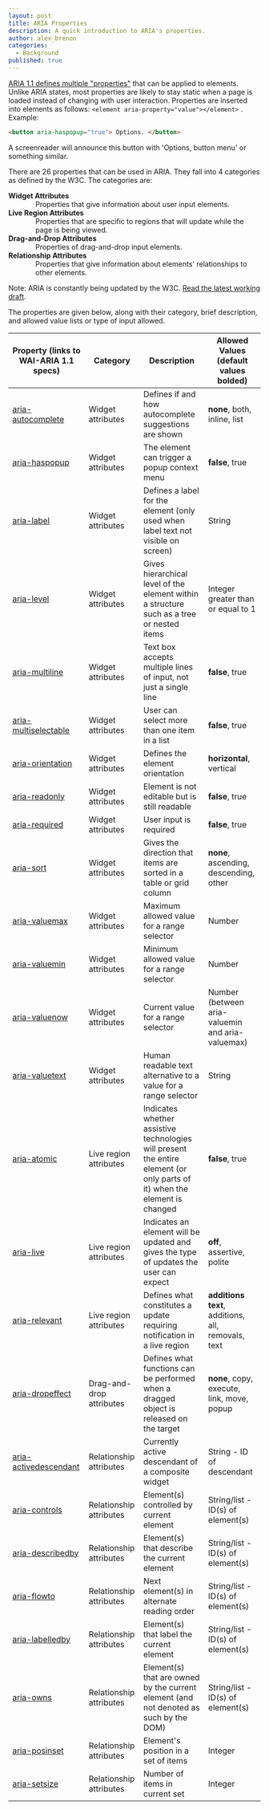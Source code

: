 ```yaml
---
layout: post
title: ARIA Properties
description: A quick introduction to ARIA's properties.
author: alex_brenon
categories:
  - Background
published: true
---
```

[ARIA 1.1 defines multiple "properties"](https://www.w3.org/WAI/PF/aria-1.1/states_and_properties) that can be applied to elements. Unlike ARIA states, most properties are likely to stay static when a page is loaded instead of changing with user interaction. Properties are inserted into elements as follows: `<element aria-property="value"></element>` . Example:
```html
<button aria-haspopup="true"> Options. </button>
```
A screenreader will announce this button with 'Options, button menu' or something similar.

There are 26 properties that can be used in ARIA. They fall into 4 categories as defined by the W3C. The categories are:
<dl>
  <dt style="font-weight: bold;">Widget Attributes</dt>
  <dd style="padding-left: 1em;">Properties that give information about user input elements.</dd>
  <dt style="font-weight: bold;">Live Region Attributes</dt>
  <dd style="padding-left: 1em;">Properties that are specific to regions that will update while the page is being viewed.</dd>
  <dt style="font-weight: bold;">Drag-and-Drop Attributes</dt>
  <dd style="padding-left: 1em;">Properties of drag-and-drop input elements.</dd>
  <dt style="font-weight: bold;">Relationship Attributes</dt>
  <dd style="padding-left: 1em;">Properties that give information about elements' relationships to other elements.</dd>
</dl>

Note: ARIA is constantly being updated by the W3C. [Read the latest working draft](https://w3c.github.io/aria/).

The properties are given below, along with their category, brief description, and allowed value lists or type of input allowed.

Property (links to WAI-ARIA 1.1 specs) | Category | Description | Allowed Values (**default values bolded**)
---|---|---|---
[aria-autocomplete](https://www.w3.org/WAI/PF/aria-1.1/states_and_properties#aria-autocomplete) | Widget attributes | Defines if and how autocomplete suggestions are shown | **none**, both, inline, list
[aria-haspopup](https://www.w3.org/WAI/PF/aria-1.1/states_and_properties#aria-haspopup) | Widget attributes | The element can trigger a popup context menu | **false**, true
[aria-label](https://www.w3.org/WAI/PF/aria-1.1/states_and_properties#aria-label) | Widget attributes| Defines a label for the element (only used when label text not visible on screen) | String
[aria-level](https://www.w3.org/WAI/PF/aria-1.1/states_and_properties#aria-level) | Widget attributes | Gives hierarchical level of the element within a structure such as a tree or nested items | Integer greater than or equal to 1
[aria-multiline](https://www.w3.org/WAI/PF/aria-1.1/states_and_properties#aria-multiline) | Widget attributes | Text box accepts multiple lines of input, not just a single line | **false**, true
[aria-multiselectable](https://www.w3.org/WAI/PF/aria-1.1/states_and_properties#aria-multiselectable) | Widget attributes| User can select more than one item in a list | **false**, true
[aria-orientation](https://www.w3.org/WAI/PF/aria-1.1/states_and_properties#aria-orientation) | Widget attributes | Defines the element orientation | **horizontal**, vertical
[aria-readonly](https://www.w3.org/WAI/PF/aria-1.1/states_and_properties#aria-readonly) |Widget attributes| Element is not editable but is still readable |**false**, true
[aria-required](https://www.w3.org/WAI/PF/aria-1.1/states_and_properties#aria-required) |Widget attributes| User input is required | **false**, true
[aria-sort](https://www.w3.org/WAI/PF/aria-1.1/states_and_properties#aria-sort) |Widget attributes | Gives the direction that items are sorted in a table or grid column | **none**, ascending, descending, other
[aria-valuemax](https://www.w3.org/WAI/PF/aria-1.1/states_and_properties#aria-valuemax) | Widget attributes | Maximum allowed value for a range selector | Number
[aria-valuemin](https://www.w3.org/WAI/PF/aria-1.1/states_and_properties#aria-valuemin) | Widget attributes | Minimum allowed value for a range selector | Number
[aria-valuenow](https://www.w3.org/WAI/PF/aria-1.1/states_and_properties#aria-valuenow) |Widget attributes | Current value for a range selector | Number (between aria-valuemin and aria-valuemax)
[aria-valuetext](https://www.w3.org/WAI/PF/aria-1.1/states_and_properties#aria-valuetext) | Widget attributes | Human readable text alternative to a value for a range selector | String
[aria-atomic](https://www.w3.org/WAI/PF/aria-1.1/states_and_properties#aria-atomic) | Live region attributes | Indicates whether assistive technologies will present the entire element (or only parts of it) when the element is changed | **false**, true
[aria-live](https://www.w3.org/WAI/PF/aria-1.1/states_and_properties#aria-live) | Live region attributes | Indicates an element will be updated and gives the type of updates the user can expect | **off**, assertive, polite
[aria-relevant](https://www.w3.org/WAI/PF/aria-1.1/states_and_properties#aria-relevant) | Live region attributes | Defines what constitutes a update requiring notification in a live region | **additions text**, additions, all, removals, text
[aria-dropeffect](https://www.w3.org/WAI/PF/aria-1.1/states_and_properties#aria-dropeffect) | Drag-and-drop attributes | Defines what functions can be performed when a dragged object is released on the target | **none**, copy, execute, link, move, popup
[aria-activedescendant](https://www.w3.org/WAI/PF/aria-1.1/states_and_properties#aria-activedescendant) | Relationship attributes | Currently active descendant of a composite widget | String - ID of descendant
[aria-controls](https://www.w3.org/WAI/PF/aria-1.1/states_and_properties#aria-controls) | Relationship attributes | Element(s) controlled by current element | String/list - ID(s) of element(s)
[aria-describedby](https://www.w3.org/WAI/PF/aria-1.1/states_and_properties#aria-describedby) | Relationship attributes | Element(s) that describe the current element | String/list - ID(s) of element(s)
[aria-flowto](https://www.w3.org/WAI/PF/aria-1.1/states_and_properties#aria-flowto) | Relationship attributes | Next element(s) in alternate reading order | String/list - ID(s) of element(s)
[aria-labelledby](https://www.w3.org/WAI/PF/aria-1.1/states_and_properties#aria-labelledby) | Relationship attributes | Element(s) that label the current element | String/list - ID(s) of element(s)
[aria-owns](https://www.w3.org/WAI/PF/aria-1.1/states_and_properties#aria-owns) | Relationship attributes | Element(s) that are owned by the current element (and not denoted as such by the DOM) | String/list - ID(s) of element(s)
[aria-posinset](https://www.w3.org/WAI/PF/aria-1.1/states_and_properties#aria-posinset) | Relationship attributes | Element's position in a set of items | Integer
[aria-setsize](https://www.w3.org/WAI/PF/aria-1.1/states_and_properties#aria-setsize) | Relationship attributes | Number of items in current set | Integer

